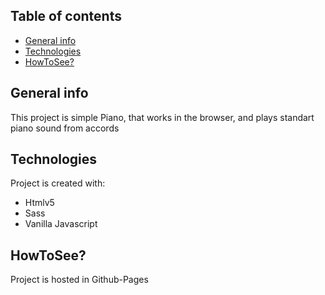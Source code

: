 ## Table of contents
* [General info](#general-info)
* [Technologies](#technologies)
* [HowToSee?](#howtosee)

## General info
This project is simple Piano, that works in the browser,
and plays standart piano sound from accords
	
## Technologies
Project is created with:
* Htmlv5
* Sass
* Vanilla Javascript
	
## HowToSee?
Project is hosted in Github-Pages

